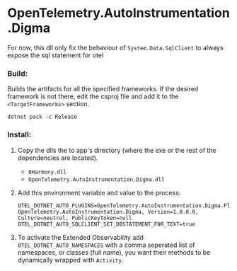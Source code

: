 # OpenTelemetry.AutoInstrumentation.Digma
For now, this dll only fix the behaviour of `System.Data.SqlClient` to always expose the sql statement for otel

### Build:
Builds the artifacts for all the specified frameworks. If the desired framework is not there, edit the csproj file and
add it to the `<TargetFrameworks>` section.
```
dotnet pack -c Release
```

### Install:
1. Copy the dlls the to app's directory (where the exe or the rest of the dependencies are located).
   - `0Harmony.dll`
   - `OpenTelemetry.AutoInstrumentation.Digma.dll`
 
2. Add this environment variable and value to the process:
   ```
   OTEL_DOTNET_AUTO_PLUGINS=OpenTelemetry.AutoInstrumentation.Digma.Plugin, OpenTelemetry.AutoInstrumentation.Digma, Version=1.0.0.0, Culture=neutral, PublicKeyToken=null
   OTEL_DOTNET_AUTO_SQLCLIENT_SET_DBSTATEMENT_FOR_TEXT=true
   ```
3. To activate the Extended Observability add `OTEL_DOTNET_AUTO_NAMESPACES` with a comma seperated list of namespaces,
or classes (full name), you want their methods to be dynamically wrapped with `Activity`.